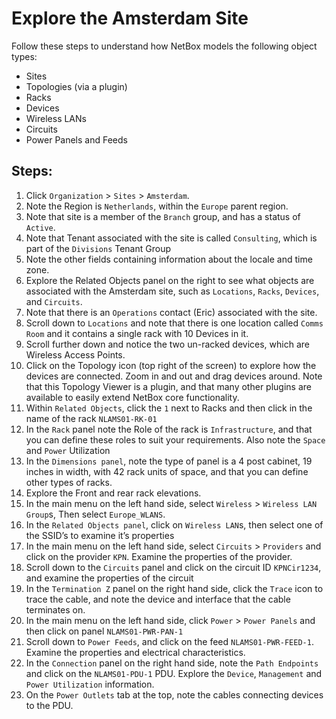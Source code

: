 # Explore the Amsterdam Site

Follow these steps to understand how NetBox models the following object types:
- Sites
- Topologies (via a plugin)
- Racks
- Devices
- Wireless LANs
- Circuits
- Power Panels and Feeds

## Steps:
1. Click `Organization` > `Sites` > `Amsterdam`.
2. Note the Region is `Netherlands`, within the `Europe` parent region.
3. Note that site is a member of the `Branch` group, and has a status of `Active`.
4. Note that Tenant associated with the site is called `Consulting`, which is part of the `Divisions` Tenant Group
5. Note the other fields containing information about the locale and time zone.
6. Explore the Related Objects panel on the right to see what objects are associated with the Amsterdam site, such as `Locations`, `Racks`, `Devices`, and `Circuits`.
7. Note that there is an `Operations` contact (Eric) associated with the site.
8. Scroll down to `Locations` and note that there is one location called `Comms Room` and it contains a single rack with 10 Devices in it. 
9. Scroll further down and notice the two un-racked devices, which are Wireless Access Points.  
10. Click on the Topology icon (top right of the screen) to explore how the devices are connected. Zoom in and out and drag devices around. Note that this Topology Viewer is a plugin, and that many other plugins are available to easily extend NetBox core functionality.
11. Within `Related Objects`, click the `1` next to Racks and then click in the name of the rack `NLAMS01-RK-01`
12. In the `Rack` panel note the Role of the rack is `Infrastructure`, and that you can define these roles to suit your requirements. Also note the `Space` and `Power` Utilization
13. In the `Dimensions panel`, note the type of panel is a 4 post cabinet, 19 inches in width, with 42 rack units of space, and that you can define other types of racks. 
14. Explore the Front and rear rack elevations. 
15. In the main menu on the left hand side, select `Wireless` > `Wireless LAN Group`s, Then select `Europe_WLANS`. 
16. In the `Related Objects panel`, click on `Wireless LAN`s, then select one of the SSID’s to examine it’s properties
17. In the main menu on the left hand side, select `Circuits` > `Providers` and click on the provider `KPN`. Examine the properties of the provider.
18. Scroll down to the `Circuits` panel and click on the circuit ID `KPNCir1234`, and examine the properties of the circuit
19. In the `Termination Z` panel on the right hand side, click the `Trace` icon to trace the cable, and note the device and interface that the cable terminates on.
20. In the main menu on the left hand side, click `Power` > `Power Panels` and then click on panel `NLAMS01-PWR-PAN-1`
21. Scroll down to `Power Feeds`, and click on the feed `NLAMS01-PWR-FEED-1`. Examine the properties and electrical characteristics. 
22. In the `Connection` panel on the right hand side, note the `Path Endpoints` and click on the `NLAMS01-PDU-1` PDU. Explore the `Device`, `Management` and `Power Utilization` information.
23. On the `Power Outlets` tab at the top, note the cables connecting devices to the PDU.